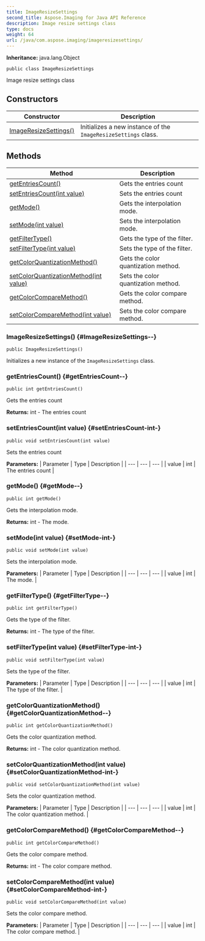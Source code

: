 ```yaml
---
title: ImageResizeSettings
second_title: Aspose.Imaging for Java API Reference
description: Image resize settings class
type: docs
weight: 64
url: /java/com.aspose.imaging/imageresizesettings/
---
```

**Inheritance:**
java.lang.Object
```
public class ImageResizeSettings
```

Image resize settings class
## Constructors

| Constructor | Description |
| --- | --- |
| [ImageResizeSettings()](#ImageResizeSettings--) | Initializes a new instance of the `ImageResizeSettings` class. |
## Methods

| Method | Description |
| --- | --- |
| [getEntriesCount()](#getEntriesCount--) | Gets the entries count |
| [setEntriesCount(int value)](#setEntriesCount-int-) | Sets the entries count |
| [getMode()](#getMode--) | Gets the interpolation mode. |
| [setMode(int value)](#setMode-int-) | Sets the interpolation mode. |
| [getFilterType()](#getFilterType--) | Gets the type of the filter. |
| [setFilterType(int value)](#setFilterType-int-) | Sets the type of the filter. |
| [getColorQuantizationMethod()](#getColorQuantizationMethod--) | Gets the color quantization method. |
| [setColorQuantizationMethod(int value)](#setColorQuantizationMethod-int-) | Sets the color quantization method. |
| [getColorCompareMethod()](#getColorCompareMethod--) | Gets the color compare method. |
| [setColorCompareMethod(int value)](#setColorCompareMethod-int-) | Sets the color compare method. |
### ImageResizeSettings() {#ImageResizeSettings--}
```
public ImageResizeSettings()
```


Initializes a new instance of the `ImageResizeSettings` class.

### getEntriesCount() {#getEntriesCount--}
```
public int getEntriesCount()
```


Gets the entries count

**Returns:**
int - The entries count
### setEntriesCount(int value) {#setEntriesCount-int-}
```
public void setEntriesCount(int value)
```


Sets the entries count

**Parameters:**
| Parameter | Type | Description |
| --- | --- | --- |
| value | int | The entries count |

### getMode() {#getMode--}
```
public int getMode()
```


Gets the interpolation mode.

**Returns:**
int - The mode.
### setMode(int value) {#setMode-int-}
```
public void setMode(int value)
```


Sets the interpolation mode.

**Parameters:**
| Parameter | Type | Description |
| --- | --- | --- |
| value | int | The mode. |

### getFilterType() {#getFilterType--}
```
public int getFilterType()
```


Gets the type of the filter.

**Returns:**
int - The type of the filter.
### setFilterType(int value) {#setFilterType-int-}
```
public void setFilterType(int value)
```


Sets the type of the filter.

**Parameters:**
| Parameter | Type | Description |
| --- | --- | --- |
| value | int | The type of the filter. |

### getColorQuantizationMethod() {#getColorQuantizationMethod--}
```
public int getColorQuantizationMethod()
```


Gets the color quantization method.

**Returns:**
int - The color quantization method.
### setColorQuantizationMethod(int value) {#setColorQuantizationMethod-int-}
```
public void setColorQuantizationMethod(int value)
```


Sets the color quantization method.

**Parameters:**
| Parameter | Type | Description |
| --- | --- | --- |
| value | int | The color quantization method. |

### getColorCompareMethod() {#getColorCompareMethod--}
```
public int getColorCompareMethod()
```


Gets the color compare method.

**Returns:**
int - The color compare method.
### setColorCompareMethod(int value) {#setColorCompareMethod-int-}
```
public void setColorCompareMethod(int value)
```


Sets the color compare method.

**Parameters:**
| Parameter | Type | Description |
| --- | --- | --- |
| value | int | The color compare method. |

